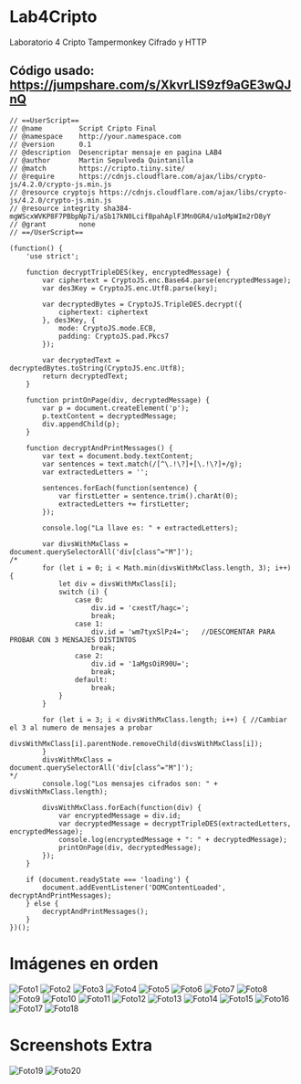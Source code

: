 # Lab4Cripto
Laboratorio 4 Cripto Tampermonkey Cifrado y HTTP
## Código usado: https://jumpshare.com/s/XkvrLlS9zf9aGE3wQJnQ
```
// ==UserScript==
// @name         Script Cripto Final
// @namespace    http://your.namespace.com
// @version      0.1
// @description  Desencriptar mensaje en pagina LAB4
// @author       Martin Sepulveda Quintanilla
// @match        https://cripto.tiiny.site/
// @require      https://cdnjs.cloudflare.com/ajax/libs/crypto-js/4.2.0/crypto-js.min.js
// @resource cryptojs https://cdnjs.cloudflare.com/ajax/libs/crypto-js/4.2.0/crypto-js.min.js
// @resource integrity sha384-mgWScxWVKP8F7PBbpNp7i/aSb17kN0LcifBpahAplF3Mn0GR4/u1oMpWIm2rD8yY
// @grant        none
// ==/UserScript==

(function() {
    'use strict';

    function decryptTripleDES(key, encryptedMessage) {
        var ciphertext = CryptoJS.enc.Base64.parse(encryptedMessage);
        var des3Key = CryptoJS.enc.Utf8.parse(key);

        var decryptedBytes = CryptoJS.TripleDES.decrypt({
            ciphertext: ciphertext
        }, des3Key, {
            mode: CryptoJS.mode.ECB,
            padding: CryptoJS.pad.Pkcs7
        });

        var decryptedText = decryptedBytes.toString(CryptoJS.enc.Utf8);
        return decryptedText;
    }

    function printOnPage(div, decryptedMessage) {
        var p = document.createElement('p');
        p.textContent = decryptedMessage;
        div.appendChild(p);
    }

    function decryptAndPrintMessages() {
        var text = document.body.textContent;
        var sentences = text.match(/[^\.!\?]+[\.!\?]+/g);
        var extractedLetters = '';

        sentences.forEach(function(sentence) {
            var firstLetter = sentence.trim().charAt(0);
            extractedLetters += firstLetter;
        });

        console.log("La llave es: " + extractedLetters);

        var divsWithMxClass = document.querySelectorAll('div[class^="M"]');
/*
        for (let i = 0; i < Math.min(divsWithMxClass.length, 3); i++) {
            let div = divsWithMxClass[i];
            switch (i) {
                case 0:
                    div.id = 'cxestT/hagc=';
                    break;
                case 1:
                    div.id = 'wm7tyxSlPz4=';   //DESCOMENTAR PARA PROBAR CON 3 MENSAJES DISTINTOS
                    break;
                case 2:
                    div.id = '1aMgsOiR90U=';
                    break;
                default:
                    break;
            }
        }

        for (let i = 3; i < divsWithMxClass.length; i++) { //Cambiar el 3 al numero de mensajes a probar
            divsWithMxClass[i].parentNode.removeChild(divsWithMxClass[i]);
        }
        divsWithMxClass = document.querySelectorAll('div[class^="M"]');
*/
        console.log("Los mensajes cifrados son: " + divsWithMxClass.length);

        divsWithMxClass.forEach(function(div) {
            var encryptedMessage = div.id;
            var decryptedMessage = decryptTripleDES(extractedLetters, encryptedMessage);
            console.log(encryptedMessage + ": " + decryptedMessage);
            printOnPage(div, decryptedMessage);
        });
    }

    if (document.readyState === 'loading') {
        document.addEventListener('DOMContentLoaded', decryptAndPrintMessages);
    } else {
        decryptAndPrintMessages();
    }
})();
```
# Imágenes en orden
![Foto1](foro1.png)
![Foto2](foro2.PNG)
![Foto3](foro3.PNG)
![Foto4](foro4.PNG)
![Foto5](foro5.PNG)
![Foto6](foro6.PNG)
![Foto7](foro7.PNG)
![Foto8](foro8.PNG)
![Foto9](foro9.PNG)
![Foto10](foro1a.PNG)
![Foto11](foro1b.PNG)
![Foto12](foro1c.PNG)
![Foto13](foro1d.PNG)
![Foto14](foro1e.PNG)
![Foto15](foro1f.PNG)
![Foto16](foro2a.PNG)
![Foto17](foro2b.PNG)
![Foto18](foro2c.PNG)
# Screenshots Extra
![Foto19](ss1.PNG)
![Foto20](ss2.PNG)
